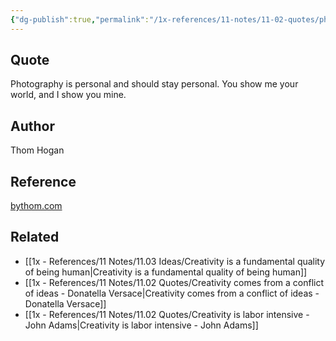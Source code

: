 ```yaml
---
{"dg-publish":true,"permalink":"/1x-references/11-notes/11-02-quotes/photography-is-personal-and-should-stay-personal-you-show-me-your-world-and-i-show-you-mine-thom-hogan/","title":"Photography is personal and should stay personal. You show me your world, and I show you mine - Thom Hogan","created":"2024-07-23T21:29:22.534+03:00","updated":"2024-07-23T21:31:01.402+03:00"}
---
```



## Quote
Photography is personal and should stay personal. You show me your world, and I show you mine.

## Author
Thom Hogan

## Reference
[bythom.com](https://www.bythom.com/newsviews/do-you-know-whats-automated.html)

## Related
- [[1x - References/11 Notes/11.03 Ideas/Creativity is a fundamental quality of being human\|Creativity is a fundamental quality of being human]]
- [[1x - References/11 Notes/11.02 Quotes/Creativity comes from a conflict of ideas - Donatella Versace\|Creativity comes from a conflict of ideas - Donatella Versace]]
- [[1x - References/11 Notes/11.02 Quotes/Creativity is labor intensive - John Adams\|Creativity is labor intensive - John Adams]]